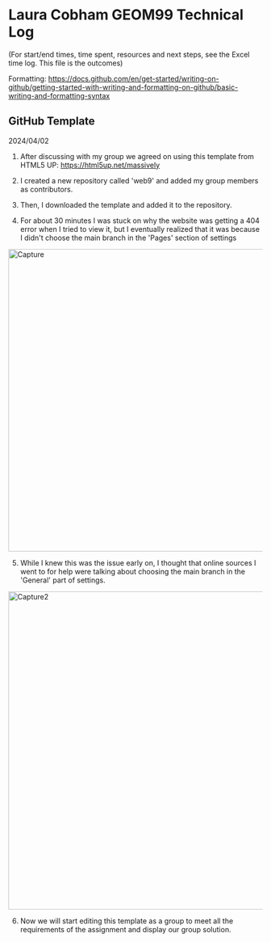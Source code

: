 # Laura Cobham GEOM99 Technical Log 
(For start/end times, time spent, resources and next steps, see the Excel time log. This file is the outcomes)

Formatting: https://docs.github.com/en/get-started/writing-on-github/getting-started-with-writing-and-formatting-on-github/basic-writing-and-formatting-syntax

## GitHub Template

2024/04/02

1. After discussing with my group we agreed on using this template from HTML5 UP: https://html5up.net/massively

2. I created a new repository called 'web9' and added my group members as contributors.

3. Then, I downloaded the template and added it to the repository.

4. For about 30 minutes I was stuck on why the website was getting a 404 error when I tried to view it, but I eventually realized that it was because I didn't choose the main branch in the 'Pages' section of settings

<img width="599" alt="Capture" src="https://github.com/lacobham/geom99techlog/assets/146376068/1133d943-affc-4412-87c1-5fae70bd8ace">

5. While I knew this was the issue early on, I thought that online sources I went to for help were talking about choosing the main branch in the 'General' part of settings.

<img width="630" alt="Capture2" src="https://github.com/lacobham/geom99techlog/assets/146376068/ce936ef5-c20b-4d4c-8591-0cedc3b43d1c">

6. Now we will start editing this template as a group to meet all the requirements of the assignment and display our group solution.
